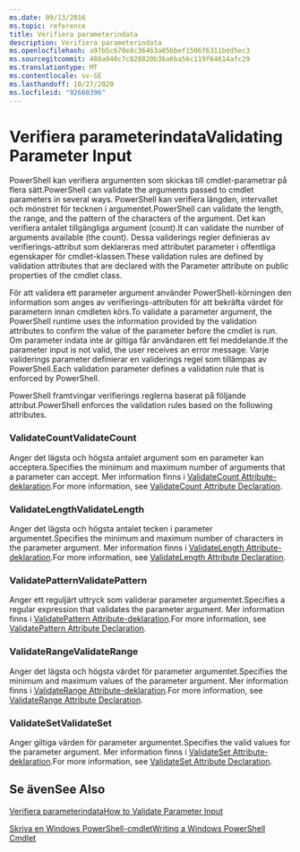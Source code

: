 ```yaml
---
ms.date: 09/13/2016
ms.topic: reference
title: Verifiera parameterindata
description: Verifiera parameterindata
ms.openlocfilehash: a97b5c670e8c36463a85bbef1506f6311bdd5ec3
ms.sourcegitcommit: 488a940c7c828820b36a6ba56c119f64614afc29
ms.translationtype: MT
ms.contentlocale: sv-SE
ms.lasthandoff: 10/27/2020
ms.locfileid: "92660396"
---
```

# <a name="validating-parameter-input"></a><span data-ttu-id="07759-103">Verifiera parameterindata</span><span class="sxs-lookup"><span data-stu-id="07759-103">Validating Parameter Input</span></span>

<span data-ttu-id="07759-104">PowerShell kan verifiera argumenten som skickas till cmdlet-parametrar på flera sätt.</span><span class="sxs-lookup"><span data-stu-id="07759-104">PowerShell can validate the arguments passed to cmdlet parameters in several ways.</span></span>
<span data-ttu-id="07759-105">PowerShell kan verifiera längden, intervallet och mönstret för tecknen i argumentet.</span><span class="sxs-lookup"><span data-stu-id="07759-105">PowerShell can validate the length, the range, and the pattern of the characters of the argument.</span></span>
<span data-ttu-id="07759-106">Det kan verifiera antalet tillgängliga argument (count).</span><span class="sxs-lookup"><span data-stu-id="07759-106">It can validate the number of arguments available (the count).</span></span>
<span data-ttu-id="07759-107">Dessa validerings regler definieras av verifierings-attribut som deklareras med attributet parameter i offentliga egenskaper för cmdlet-klassen.</span><span class="sxs-lookup"><span data-stu-id="07759-107">These validation rules are defined by validation attributes that are declared with the Parameter attribute on public properties of the cmdlet class.</span></span>

<span data-ttu-id="07759-108">För att validera ett parameter argument använder PowerShell-körningen den information som anges av verifierings-attributen för att bekräfta värdet för parametern innan cmdleten körs.</span><span class="sxs-lookup"><span data-stu-id="07759-108">To validate a parameter argument, the PowerShell runtime uses the information provided by the validation attributes to confirm the value of the parameter before the cmdlet is run.</span></span>
<span data-ttu-id="07759-109">Om parameter indata inte är giltiga får användaren ett fel meddelande.</span><span class="sxs-lookup"><span data-stu-id="07759-109">If the parameter input is not valid, the user receives an error message.</span></span>
<span data-ttu-id="07759-110">Varje validerings parameter definierar en validerings regel som tillämpas av PowerShell.</span><span class="sxs-lookup"><span data-stu-id="07759-110">Each validation parameter defines a validation rule that is enforced by PowerShell.</span></span>

<span data-ttu-id="07759-111">PowerShell framtvingar verifierings reglerna baserat på följande attribut.</span><span class="sxs-lookup"><span data-stu-id="07759-111">PowerShell enforces the validation rules based on the following attributes.</span></span>

### <a name="validatecount"></a><span data-ttu-id="07759-112">ValidateCount</span><span class="sxs-lookup"><span data-stu-id="07759-112">ValidateCount</span></span>

<span data-ttu-id="07759-113">Anger det lägsta och högsta antalet argument som en parameter kan acceptera.</span><span class="sxs-lookup"><span data-stu-id="07759-113">Specifies the minimum and maximum number of arguments that a parameter can accept.</span></span>
<span data-ttu-id="07759-114">Mer information finns i [ValidateCount Attribute-deklaration](./validatecount-attribute-declaration.md).</span><span class="sxs-lookup"><span data-stu-id="07759-114">For more information, see [ValidateCount Attribute Declaration](./validatecount-attribute-declaration.md).</span></span>

### <a name="validatelength"></a><span data-ttu-id="07759-115">ValidateLength</span><span class="sxs-lookup"><span data-stu-id="07759-115">ValidateLength</span></span>

<span data-ttu-id="07759-116">Anger det lägsta och högsta antalet tecken i parameter argumentet.</span><span class="sxs-lookup"><span data-stu-id="07759-116">Specifies the minimum and maximum number of characters in the parameter argument.</span></span>
<span data-ttu-id="07759-117">Mer information finns i [ValidateLength Attribute-deklaration](./validatelength-attribute-declaration.md).</span><span class="sxs-lookup"><span data-stu-id="07759-117">For more information, see [ValidateLength Attribute Declaration](./validatelength-attribute-declaration.md).</span></span>

### <a name="validatepattern"></a><span data-ttu-id="07759-118">ValidatePattern</span><span class="sxs-lookup"><span data-stu-id="07759-118">ValidatePattern</span></span>

<span data-ttu-id="07759-119">Anger ett reguljärt uttryck som validerar parameter argumentet.</span><span class="sxs-lookup"><span data-stu-id="07759-119">Specifies a regular expression that validates the parameter argument.</span></span>
<span data-ttu-id="07759-120">Mer information finns i [ValidatePattern Attribute-deklaration](./validatepattern-attribute-declaration.md).</span><span class="sxs-lookup"><span data-stu-id="07759-120">For more information, see [ValidatePattern Attribute Declaration](./validatepattern-attribute-declaration.md).</span></span>

### <a name="validaterange"></a><span data-ttu-id="07759-121">ValidateRange</span><span class="sxs-lookup"><span data-stu-id="07759-121">ValidateRange</span></span>

<span data-ttu-id="07759-122">Anger det lägsta och högsta värdet för parameter argumentet.</span><span class="sxs-lookup"><span data-stu-id="07759-122">Specifies the minimum and maximum values of the parameter argument.</span></span>
<span data-ttu-id="07759-123">Mer information finns i [ValidateRange Attribute-deklaration](./validaterange-attribute-declaration.md).</span><span class="sxs-lookup"><span data-stu-id="07759-123">For more information, see [ValidateRange Attribute Declaration](./validaterange-attribute-declaration.md).</span></span>

### <a name="validateset"></a><span data-ttu-id="07759-124">ValidateSet</span><span class="sxs-lookup"><span data-stu-id="07759-124">ValidateSet</span></span>

<span data-ttu-id="07759-125">Anger giltiga värden för parameter argumentet.</span><span class="sxs-lookup"><span data-stu-id="07759-125">Specifies the valid values for the parameter argument.</span></span>
<span data-ttu-id="07759-126">Mer information finns i [ValidateSet Attribute-deklaration](./validateset-attribute-declaration.md).</span><span class="sxs-lookup"><span data-stu-id="07759-126">For more information, see [ValidateSet Attribute Declaration](./validateset-attribute-declaration.md).</span></span>

## <a name="see-also"></a><span data-ttu-id="07759-127">Se även</span><span class="sxs-lookup"><span data-stu-id="07759-127">See Also</span></span>

[<span data-ttu-id="07759-128">Verifiera parameterindata</span><span class="sxs-lookup"><span data-stu-id="07759-128">How to Validate Parameter Input</span></span>](./how-to-validate-parameter-input.md)

[<span data-ttu-id="07759-129">Skriva en Windows PowerShell-cmdlet</span><span class="sxs-lookup"><span data-stu-id="07759-129">Writing a Windows PowerShell Cmdlet</span></span>](./writing-a-windows-powershell-cmdlet.md)
